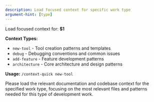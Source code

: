 ```yaml
---
description: Load focused context for specific work type
argument-hint: [type]
---
```


Load focused context for: **$1**

**Context Types:**
- `new-tool` - Tool creation patterns and templates
- `debug` - Debugging conventions and common issues
- `add-feature` - Feature development patterns
- `architecture` - Core architecture and design patterns

**Usage:** `/context-quick new-tool`

Please load the relevant documentation and codebase context for the specified work type, focusing on the most relevant files and patterns needed for this type of development work.